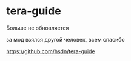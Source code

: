 # tera-guide


Больше не обновляется

за мод взялся другой человек, всем спасибо 

https://github.com/hsdn/tera-guide
